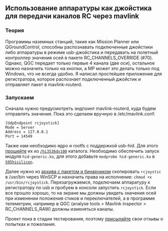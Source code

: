 ## Использование аппаратуры как джойстика для передачи каналов RC через mavlink

### Теория
Программы наземных станций, такие как Mission Planner или QGroundControl, способны распознавать подключенные джойстики либо аппаратуры в режиме usb-джойстика и
передавать на полетный контроллер значения осей в пакете RC_CHANNELS_OVERRIDE (#70). Однако, QGC передает только первые 4 канала (две оси), остальное можно назначить только на кнопки,
а MP может это делать только под Windows, что не всегда удобно. Я написал простейшее приложение для регистратора, которое распознает подключенный джойстик и отправляет пакет в mavlink-routerd.

### Запускаем
Сначала нужно предусмотреть эндпоинт mavlink-routerd, куда будем отправлять значения. Пока это сделаем вручную в /etc/mavlink.conf:
```
[UdpEndpoint rcjoystick]
Mode = Server
Address = 127.0.0.1
Port = 14549
```

Также нам необходимо ядро и rootfs с поддержкой usb-hid. Для этого [прошейте](notes_start_hi3536ev100) их из [`/hi3536dv100`](hi3536dv100) каталога.
Необходимо обеспечить запуск модуля `hid-generic.ko`, для этого добавьте `modprobe hid-generic.ko` в [`S95hisilicon`](hi3536dv100/etc/init.d/S95hisilicon).

Далее нужно из [архива с пакетом и бинарником](rcjoystick.zip) скопировать `rcjoystic` в /usr/bin через WinSCP и назначить права на исполнение: `chmod +x /usr/bin/rcjoystick`.
Перезагружаемся, подключаем аппаратуру к регистратору по usb и пробуем в консоли запустить `rcjoystick`. Если все прошло хорошо, то на экране мы должны увидеть значения осей при изменении
положения стиков и переключателей, а в программе телеметрии, например в QGC (analyse tools > Mavlink inspector > RC_CHANNELS_RAW) должны изменяться каналы.

Проект пока в стадии тестирования, поэтому [присылайте](https://t.me/+BMyMoolVOpkzNWUy) свои отзывы о попытках и пожелания.
